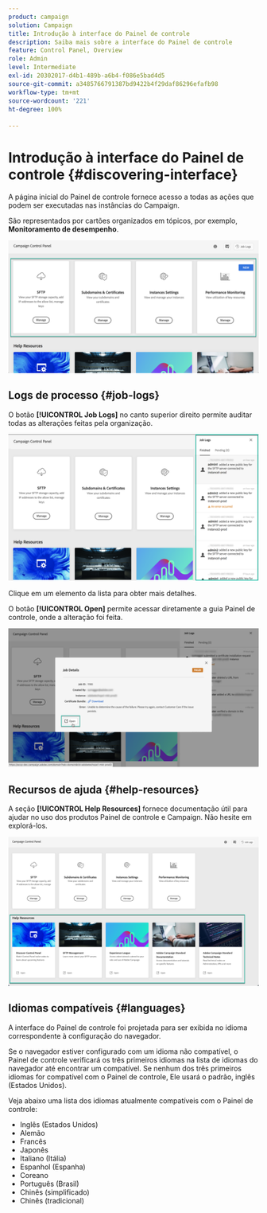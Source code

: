 ```yaml
---
product: campaign
solution: Campaign
title: Introdução à interface do Painel de controle
description: Saiba mais sobre a interface do Painel de controle
feature: Control Panel, Overview
role: Admin
level: Intermediate
exl-id: 20302017-d4b1-489b-a6b4-f086e5bad4d5
source-git-commit: a3485766791387bd9422b4f29daf86296efafb98
workflow-type: tm+mt
source-wordcount: '221'
ht-degree: 100%

---
```


# Introdução à interface do Painel de controle {#discovering-interface}

A página inicial do Painel de controle fornece acesso a todas as ações que podem ser executadas nas instâncias do Campaign.

São representados por cartões organizados em tópicos, por exemplo, **Monitoramento de desempenho**.

<!--With upcoming Campaign releases, more topics and cards will be made available.-->

![](assets/control_panel_interface.png)

## Logs de processo {#job-logs}

O botão **[!UICONTROL Job Logs]** no canto superior direito permite auditar todas as alterações feitas pela organização.

![](assets/control_panel_interface2.png)

Clique em um elemento da lista para obter mais detalhes.

O botão **[!UICONTROL Open]** permite acessar diretamente a guia Painel de controle, onde a alteração foi feita.

![](assets/control_panel_logdetails.png)

## Recursos de ajuda {#help-resources}

A seção **[!UICONTROL Help Resources]** fornece documentação útil para ajudar no uso dos produtos Painel de controle e Campaign. Não hesite em explorá-los.

![](assets/helpresources.png)

## Idiomas compatíveis {#languages}

A interface do Painel de controle foi projetada para ser exibida no idioma correspondente à configuração do navegador.

Se o navegador estiver configurado com um idioma não compatível, o Painel de controle verificará os três primeiros idiomas na lista de idiomas do navegador até encontrar um compatível. Se nenhum dos três primeiros idiomas for compatível com o Painel de controle, Ele usará o padrão, inglês (Estados Unidos).

Veja abaixo uma lista dos idiomas atualmente compatíveis com o Painel de controle:

* Inglês (Estados Unidos)
* Alemão
* Francês
* Japonês
* Italiano (Itália)
* Espanhol (Espanha)
* Coreano
* Português (Brasil)
* Chinês (simplificado)
* Chinês (tradicional)
